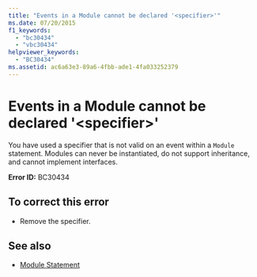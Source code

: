 ```yaml
---
title: "Events in a Module cannot be declared '<specifier>'"
ms.date: 07/20/2015
f1_keywords: 
  - "bc30434"
  - "vbc30434"
helpviewer_keywords: 
  - "BC30434"
ms.assetid: ac6a63e3-89a6-4fbb-ade1-4fa033252379
---
```

# Events in a Module cannot be declared '\<specifier>'
You have used a specifier that is not valid on an event within a `Module` statement. Modules can never be instantiated, do not support inheritance, and cannot implement interfaces.  
  
 **Error ID:** BC30434  
  
## To correct this error  
  
-   Remove the specifier.  
  
## See also

- [Module Statement](../../visual-basic/language-reference/statements/module-statement.md)

